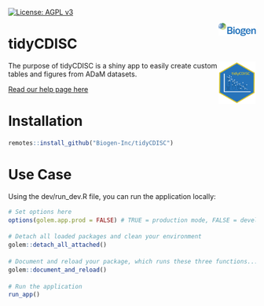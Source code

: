 
<!-- README.md is generated from README.Rmd. Please edit that file -->

[![License: AGPL v3](https://img.shields.io/badge/License-AGPL%20v3-blue.svg)](https://www.gnu.org/licenses/agpl-3.0) 

<img src="inst/app/www/Biogen.png" align="right" height="15%" width="15%"/>

# tidyCDISC 

<img src="man/figures/hex-tidyCDISC.png" align="right" height="15%" width="15%"/>

The purpose of tidyCDISC is a shiny app to easily create custom tables
and figures from ADaM datasets.

[Read our help page here](https://tidycdisc.netlify.app/)

# Installation

``` r
remotes::install_github("Biogen-Inc/tidyCDISC")
```

# Use Case

Using the dev/run\_dev.R file, you can run the application locally:

``` r
# Set options here
options(golem.app.prod = FALSE) # TRUE = production mode, FALSE = development mode

# Detach all loaded packages and clean your environment
golem::detach_all_attached()

# Document and reload your package, which runs these three functions...
golem::document_and_reload()

# Run the application 
run_app()
```

